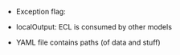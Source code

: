 - Exception flag:
- localOutput: ECL is consumed by other models


- YAML file contains paths (of data and stuff)

